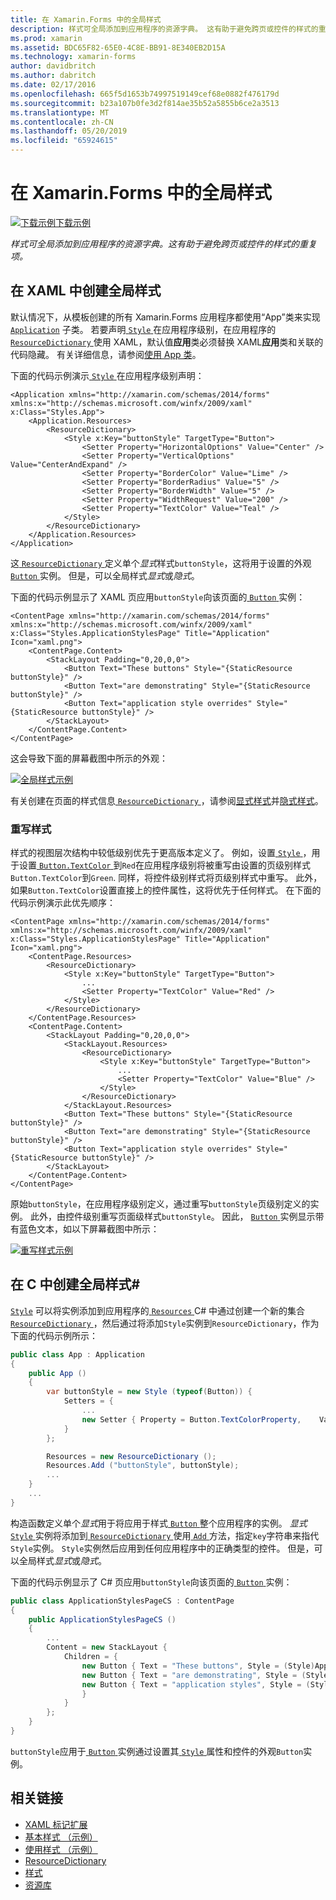 ```yaml
---
title: 在 Xamarin.Forms 中的全局样式
description: 样式可全局添加到应用程序的资源字典。 这有助于避免跨页或控件的样式的重复项。
ms.prod: xamarin
ms.assetid: BDC65F82-65E0-4C8E-BB91-8E340EB2D15A
ms.technology: xamarin-forms
author: davidbritch
ms.author: dabritch
ms.date: 02/17/2016
ms.openlocfilehash: 665f5d1653b74997519149cef68e0882f476179d
ms.sourcegitcommit: b23a107b0fe3d2f814ae35b52a5855b6ce2a3513
ms.translationtype: MT
ms.contentlocale: zh-CN
ms.lasthandoff: 05/20/2019
ms.locfileid: "65924615"
---
```

# <a name="global-styles-in-xamarinforms"></a>在 Xamarin.Forms 中的全局样式

[![下载示例](~/media/shared/download.png)下载示例](https://developer.xamarin.com/samples/xamarin-forms/UserInterface/Styles/BasicStyles/)

_样式可全局添加到应用程序的资源字典。这有助于避免跨页或控件的样式的重复项。_

## <a name="create-a-global-style-in-xaml"></a>在 XAML 中创建全局样式

默认情况下，从模板创建的所有 Xamarin.Forms 应用程序都使用“App”类来实现 [`Application`](xref:Xamarin.Forms.Application) 子类。 若要声明[ `Style` ](xref:Xamarin.Forms.Style)在应用程序级别，在应用程序的[ `ResourceDictionary` ](xref:Xamarin.Forms.ResourceDictionary)使用 XAML，默认值**应用**类必须替换 XAML**应用**类和关联的代码隐藏。 有关详细信息，请参阅[使用 App 类](~/xamarin-forms/app-fundamentals/application-class.md)。

下面的代码示例演示[ `Style` ](xref:Xamarin.Forms.Style)在应用程序级别声明：

```xaml
<Application xmlns="http://xamarin.com/schemas/2014/forms" xmlns:x="http://schemas.microsoft.com/winfx/2009/xaml" x:Class="Styles.App">
    <Application.Resources>
        <ResourceDictionary>
            <Style x:Key="buttonStyle" TargetType="Button">
                <Setter Property="HorizontalOptions" Value="Center" />
                <Setter Property="VerticalOptions" Value="CenterAndExpand" />
                <Setter Property="BorderColor" Value="Lime" />
                <Setter Property="BorderRadius" Value="5" />
                <Setter Property="BorderWidth" Value="5" />
                <Setter Property="WidthRequest" Value="200" />
                <Setter Property="TextColor" Value="Teal" />
            </Style>
        </ResourceDictionary>
    </Application.Resources>
</Application>
```

这[ `ResourceDictionary` ](xref:Xamarin.Forms.ResourceDictionary)定义单个*显式*样式`buttonStyle`，这将用于设置的外观[ `Button` ](xref:Xamarin.Forms.Button)实例。 但是，可以全局样式*显式*或*隐式*。

下面的代码示例显示了 XAML 页应用`buttonStyle`向该页面的[ `Button` ](xref:Xamarin.Forms.Button)实例：

```xaml
<ContentPage xmlns="http://xamarin.com/schemas/2014/forms" xmlns:x="http://schemas.microsoft.com/winfx/2009/xaml" x:Class="Styles.ApplicationStylesPage" Title="Application" Icon="xaml.png">
    <ContentPage.Content>
        <StackLayout Padding="0,20,0,0">
            <Button Text="These buttons" Style="{StaticResource buttonStyle}" />
            <Button Text="are demonstrating" Style="{StaticResource buttonStyle}" />
            <Button Text="application style overrides" Style="{StaticResource buttonStyle}" />
        </StackLayout>
    </ContentPage.Content>
</ContentPage>
```

这会导致下面的屏幕截图中所示的外观：

[![](application-images/application-styles-1.png "全局样式示例")](application-images/application-styles-1-large.png#lightbox "全局样式示例")

有关创建在页面的样式信息[ `ResourceDictionary` ](xref:Xamarin.Forms.ResourceDictionary)，请参阅[显式样式](~/xamarin-forms/user-interface/styles/explicit.md)并[隐式样式](~/xamarin-forms/user-interface/styles/implicit.md)。

### <a name="override-styles"></a>重写样式

样式的视图层次结构中较低级别优先于更高版本定义了。 例如，设置[ `Style` ](xref:Xamarin.Forms.Style) ，用于设置[ `Button.TextColor` ](xref:Xamarin.Forms.Button.TextColor)到`Red`在应用程序级别将被重写由设置的页级别样式`Button.TextColor`到`Green`. 同样，将控件级别样式将页级别样式中重写。 此外，如果`Button.TextColor`设置直接上的控件属性，这将优先于任何样式。 在下面的代码示例演示此优先顺序：

```xaml
<ContentPage xmlns="http://xamarin.com/schemas/2014/forms" xmlns:x="http://schemas.microsoft.com/winfx/2009/xaml" x:Class="Styles.ApplicationStylesPage" Title="Application" Icon="xaml.png">
    <ContentPage.Resources>
        <ResourceDictionary>
            <Style x:Key="buttonStyle" TargetType="Button">
                ...
                <Setter Property="TextColor" Value="Red" />
            </Style>
        </ResourceDictionary>
    </ContentPage.Resources>
    <ContentPage.Content>
        <StackLayout Padding="0,20,0,0">
            <StackLayout.Resources>
                <ResourceDictionary>
                    <Style x:Key="buttonStyle" TargetType="Button">
                        ...
                        <Setter Property="TextColor" Value="Blue" />
                    </Style>
                </ResourceDictionary>
            </StackLayout.Resources>
            <Button Text="These buttons" Style="{StaticResource buttonStyle}" />
            <Button Text="are demonstrating" Style="{StaticResource buttonStyle}" />
            <Button Text="application style overrides" Style="{StaticResource buttonStyle}" />
        </StackLayout>
    </ContentPage.Content>
</ContentPage>
```

原始`buttonStyle`，在应用程序级别定义，通过重写`buttonStyle`页级别定义的实例。 此外，由控件级别重写页面级样式`buttonStyle`。 因此， [ `Button` ](xref:Xamarin.Forms.Button)实例显示带有蓝色文本，如以下屏幕截图中所示：

[![](application-images/application-styles-2.png "重写样式示例")](application-images/application-styles-2-large.png#lightbox "重写样式示例")

## <a name="create-a-global-style-in-c35"></a>在 C 中创建全局样式&#35;

[`Style`](xref:Xamarin.Forms.Style) 可以将实例添加到应用程序的[ `Resources` ](xref:Xamarin.Forms.VisualElement.Resources) C# 中通过创建一个新的集合[ `ResourceDictionary` ](xref:Xamarin.Forms.ResourceDictionary)，然后通过将添加`Style`实例到`ResourceDictionary`，作为下面的代码示例所示：

```csharp
public class App : Application
{
    public App ()
    {
        var buttonStyle = new Style (typeof(Button)) {
            Setters = {
                ...
                new Setter { Property = Button.TextColorProperty,    Value = Color.Teal }
            }
        };

        Resources = new ResourceDictionary ();
        Resources.Add ("buttonStyle", buttonStyle);
        ...
    }
    ...
}
```

构造函数定义单个*显式*用于将应用于样式[ `Button` ](xref:Xamarin.Forms.Button)整个应用程序的实例。 *显式* [ `Style` ](xref:Xamarin.Forms.Style)实例将添加到[ `ResourceDictionary` ](xref:Xamarin.Forms.ResourceDictionary)使用[ `Add` ](xref:Xamarin.Forms.ResourceDictionary.Add(System.String,System.Object))方法，指定`key`字符串来指代`Style`实例。 `Style`实例然后应用到任何应用程序中的正确类型的控件。 但是，可以全局样式*显式*或*隐式*。

下面的代码示例显示了 C# 页应用`buttonStyle`向该页面的[ `Button` ](xref:Xamarin.Forms.Button)实例：

```csharp
public class ApplicationStylesPageCS : ContentPage
{
    public ApplicationStylesPageCS ()
    {
        ...
        Content = new StackLayout {
            Children = {
                new Button { Text = "These buttons", Style = (Style)Application.Current.Resources ["buttonStyle"] },
                new Button { Text = "are demonstrating", Style = (Style)Application.Current.Resources ["buttonStyle"] },
                new Button { Text = "application styles", Style = (Style)Application.Current.Resources ["buttonStyle"]
                }
            }
        };
    }
}
```

`buttonStyle`应用于[ `Button` ](xref:Xamarin.Forms.Button)实例通过设置其[ `Style` ](xref:Xamarin.Forms.NavigableElement.Style)属性和控件的外观`Button`实例。

## <a name="related-links"></a>相关链接

- [XAML 标记扩展](~/xamarin-forms/xaml/xaml-basics/xaml-markup-extensions.md)
- [基本样式 （示例）](https://developer.xamarin.com/samples/xamarin-forms/UserInterface/Styles/BasicStyles/)
- [使用样式 （示例）](https://developer.xamarin.com/samples/xamarin-forms/WorkingWithStyles/)
- [ResourceDictionary](xref:Xamarin.Forms.ResourceDictionary)
- [样式](xref:Xamarin.Forms.Style)
- [资源库](xref:Xamarin.Forms.Setter)
